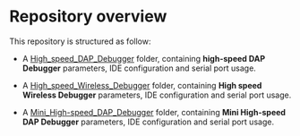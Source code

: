 # Repository overview

This repository is structured as follow:
+ A [High_speed_DAP_Debugger](./High_speed_DAP_Debugger) folder, containing **high-speed DAP Debugger** parameters, IDE configuration and serial port usage.

+ A [High_speed_Wireless_Debugger](./High_speed_Wireless_Debugger) folder, containing **High speed Wireless Debugger** parameters, IDE configuration and serial port usage.

+ A [Mini_High-speed_DAP_Debugger](./Mini_High-speed_DAP_Debugger) folder, containing **Mini High-speed DAP Debugger** parameters, IDE configuration and serial port usage.



